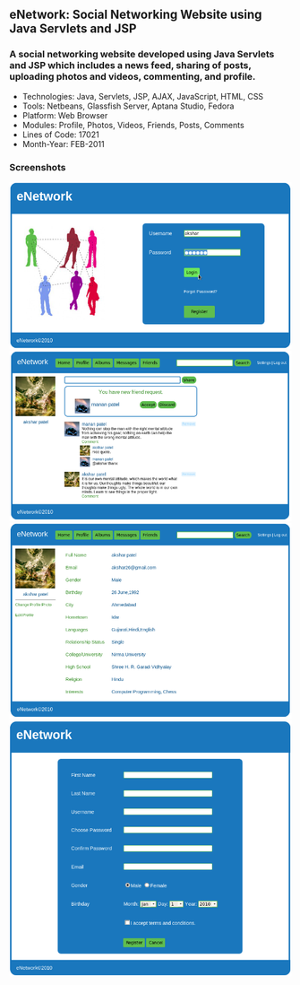 ## eNetwork: Social Networking Website using Java Servlets and JSP
### A social networking website developed using Java Servlets and JSP which includes a news feed, sharing of posts, uploading photos and videos, commenting, and profile.

*  Technologies: Java, Servlets, JSP, AJAX, JavaScript, HTML, CSS
*  Tools: Netbeans, Glassfish Server, Aptana Studio, Fedora
*  Platform: Web Browser
*  Modules: Profile, Photos, Videos, Friends, Posts, Comments
*  Lines of Code: 17021
*  Month-Year: FEB-2011

### Screenshots

![home](screenshots/home.png)
![feed](screenshots/feed.png)
![profile](screenshots/profile.png)
![register](screenshots/register.png)
